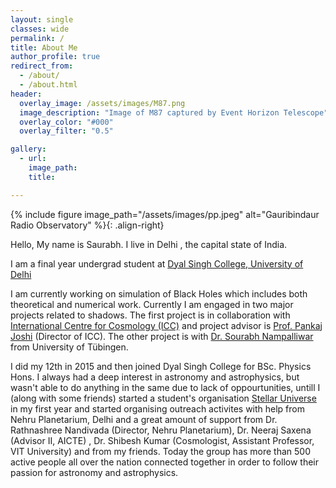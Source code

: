 ```yaml
---
layout: single
classes: wide
permalink: /
title: About Me
author_profile: true
redirect_from: 
  - /about/
  - /about.html
header:
  overlay_image: /assets/images/M87.png
  image_description: "Image of M87 captured by Event Horizon Telescope" 
  overlay_color: "#000"
  overlay_filter: "0.5"

gallery: 
  - url: 
    image_path: 
    title: 

---
```


{% include figure image_path="/assets/images/pp.jpeg" alt="Gauribindaur Radio Observatory" %}{: .align-right}

Hello, My name is Saurabh. I live in Delhi , the capital state of India.

I am a final year undergrad student at [Dyal Singh College, University of Delhi](http://dsc.du.ac.in) 

I am currently working on simulation of Black Holes which includes both theoretical and numerical work. Currently I am engaged in two major projects related to shadows. The first project is in collaboration with [International Centre for Cosmology (ICC)](http://icc.charusat.ac.in/) and project advisor is [Prof. Pankaj Joshi](https://www.charusat.ac.in/provost_charusat/) (Director of ICC). The other project is with [Dr. Sourabh Nampalliwar](https://www.tat.physik.uni-tuebingen.de/~nampalliwar/) from University of Tübingen.

<!--
hole targets <a href="https://en.wikipedia.org/wiki/Sagittarius_A*">Sgr A*</a> and [M87](https://en.wikipedia.org/wiki/Messier_87)
-->

I did my 12th in 2015 and then joined Dyal Singh College for BSc. Physics Hons. I always had a deep interest in astronomy and astrophysics, but wasn't able to do anything in the same due to lack of oppourtunities, untill I (along with some friends) started a student's organisation [Stellar Universe](www.facebook.com/stellaruniverse1)  in my first year and started organising outreach activites with help from Nehru Planetarium, Delhi and a great amount of support from Dr. Rathnashree Nandivada (Director, Nehru Planetarium), Dr. Neeraj Saxena (Advisor II, AICTE) , Dr. Shibesh Kumar (Cosmologist, Assistant Professor, VIT University) and from my friends. Today the group has more than 500 active people all over the nation connected together in order to follow their passion for astronomy and astrophysics.

<!--
hole targets <a href="https://en.wikipedia.org/wiki/Sagittarius_A*">Sgr A*</a> and [M87](https://en.wikipedia.org/wiki/Messier_87)
-->





